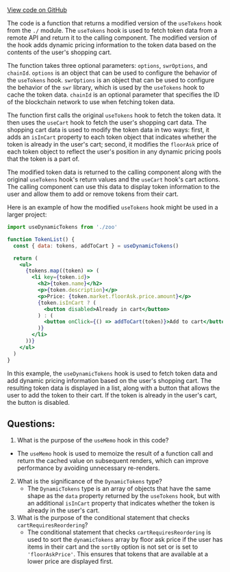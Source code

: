 [View code on GitHub](zoo-labs/zoo/blob/master/ui/src/hooks/useDynamicTokens.ts)

The code is a function that returns a modified version of the `useTokens` hook from the `./` module. The `useTokens` hook is used to fetch token data from a remote API and return it to the calling component. The modified version of the hook adds dynamic pricing information to the token data based on the contents of the user's shopping cart.

The function takes three optional parameters: `options`, `swrOptions`, and `chainId`. `options` is an object that can be used to configure the behavior of the `useTokens` hook. `swrOptions` is an object that can be used to configure the behavior of the `swr` library, which is used by the `useTokens` hook to cache the token data. `chainId` is an optional parameter that specifies the ID of the blockchain network to use when fetching token data.

The function first calls the original `useTokens` hook to fetch the token data. It then uses the `useCart` hook to fetch the user's shopping cart data. The shopping cart data is used to modify the token data in two ways: first, it adds an `isInCart` property to each token object that indicates whether the token is already in the user's cart; second, it modifies the `floorAsk` price of each token object to reflect the user's position in any dynamic pricing pools that the token is a part of.

The modified token data is returned to the calling component along with the original `useTokens` hook's return values and the `useCart` hook's cart actions. The calling component can use this data to display token information to the user and allow them to add or remove tokens from their cart.

Here is an example of how the modified `useTokens` hook might be used in a larger project:

```jsx
import useDynamicTokens from './zoo'

function TokenList() {
  const { data: tokens, addToCart } = useDynamicTokens()

  return (
    <ul>
      {tokens.map((token) => (
        <li key={token.id}>
          <h2>{token.name}</h2>
          <p>{token.description}</p>
          <p>Price: {token.market.floorAsk.price.amount}</p>
          {token.isInCart ? (
            <button disabled>Already in cart</button>
          ) : (
            <button onClick={() => addToCart(token)}>Add to cart</button>
          )}
        </li>
      ))}
    </ul>
  )
}
```

In this example, the `useDynamicTokens` hook is used to fetch token data and add dynamic pricing information based on the user's shopping cart. The resulting token data is displayed in a list, along with a button that allows the user to add the token to their cart. If the token is already in the user's cart, the button is disabled.
## Questions: 
 1. What is the purpose of the `useMemo` hook in this code?
   - The `useMemo` hook is used to memoize the result of a function call and return the cached value on subsequent renders, which can improve performance by avoiding unnecessary re-renders.
2. What is the significance of the `DynamicTokens` type?
   - The `DynamicTokens` type is an array of objects that have the same shape as the `data` property returned by the `useTokens` hook, but with an additional `isInCart` property that indicates whether the token is already in the user's cart.
3. What is the purpose of the conditional statement that checks `cartRequiresReordering`?
   - The conditional statement that checks `cartRequiresReordering` is used to sort the `dynamicTokens` array by floor ask price if the user has items in their cart and the `sortBy` option is not set or is set to `'floorAskPrice'`. This ensures that tokens that are available at a lower price are displayed first.